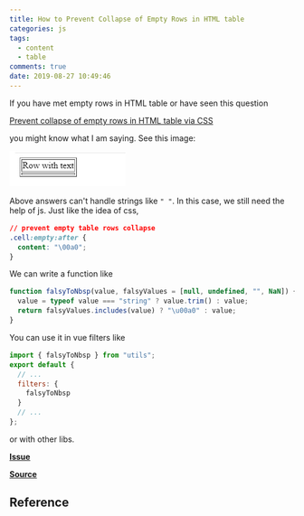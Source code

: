 ```yaml
---
title: How to Prevent Collapse of Empty Rows in HTML table
categories: js
tags:
  - content
  - table
comments: true
date: 2019-08-27 10:49:46
---
```


If you have met empty rows in HTML table or have seen this question

[Prevent collapse of empty rows in HTML table via CSS](https://stackoverflow.com/questions/42225196/prevent-collapse-of-empty-rows-in-html-table-via-css/42225797)

you might know what I am saying. See this image:

![](../images/{7BF1B62D-3148-4A47-BC17-538AFEEE4D19}_20190827105623.jpg)

Above answers can't handle strings like `" "`. In this case, we still need the help of js. Just like the idea of css,

```css
// prevent empty table rows collapse
.cell:empty:after {
  content: "\00a0";
}
```

We can write a function like

```js
function falsyToNbsp(value, falsyValues = [null, undefined, "", NaN]) {
  value = typeof value === "string" ? value.trim() : value;
  return falsyValues.includes(value) ? "\u00a0" : value;
}
```

 <!--//todo unicode in `html`, how does `\u00a0` show? -->

You can use it in vue filters like

```js
import { falsyToNbsp } from "utils";
export default {
  // ...
  filters: {
    falsyToNbsp
  }
  // ...
};
```

or with other libs.

**[Issue](https://github.com/xianshenglu/blog/issues/98)**

**[Source](https://github.com/xianshenglu/blog/blob/master/source/_posts/how-to-prevent-collapse-of-empty-rows-in-html-table.md)**

## Reference
